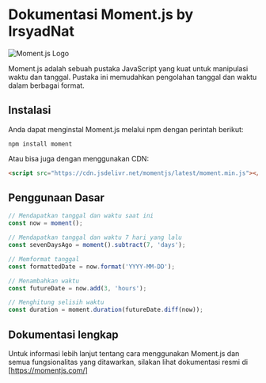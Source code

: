 # Dokumentasi Moment.js by IrsyadNat

![Moment.js Logo](https://momentjs.com/downloads/moment-logo.png)

Moment.js adalah sebuah pustaka JavaScript yang kuat untuk manipulasi waktu dan tanggal. Pustaka ini memudahkan pengolahan tanggal dan waktu dalam berbagai format.

## Instalasi

Anda dapat menginstal Moment.js melalui npm dengan perintah berikut:

```shell
npm install moment
```

Atau bisa juga dengan menggunakan CDN: 
```html
<script src="https://cdn.jsdelivr.net/momentjs/latest/moment.min.js"></script>
```

## Penggunaan Dasar 

```javascript
// Mendapatkan tanggal dan waktu saat ini
const now = moment();

// Mendapatkan tanggal dan waktu 7 hari yang lalu
const sevenDaysAgo = moment().subtract(7, 'days');

// Memformat tanggal
const formattedDate = now.format('YYYY-MM-DD');

// Menambahkan waktu
const futureDate = now.add(3, 'hours');

// Menghitung selisih waktu
const duration = moment.duration(futureDate.diff(now));
```

## Dokumentasi lengkap
Untuk informasi lebih lanjut tentang cara menggunakan Moment.js dan semua fungsionalitas yang ditawarkan, silakan lihat dokumentasi resmi di [https://momentjs.com/]
